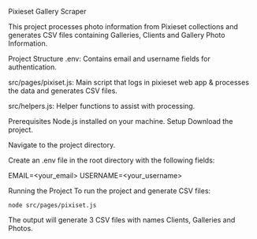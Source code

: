 Pixieset Gallery Scraper

This project processes photo information from Pixieset collections and generates CSV files containing Galleries, Clients and Gallery Photo Information.

Project Structure
.env: Contains email and username fields for authentication.

src/pages/pixiset.js: Main script that logs in pixieset web app & processes the data and generates CSV files.

src/helpers.js: Helper functions to assist with processing.

Prerequisites
Node.js installed on your machine.
Setup
Download the project.

Navigate to the project directory.

Create an .env file in the root directory with the following fields:

EMAIL=<your_email>
USERNAME=<your_username>

Running the Project
To run the project and generate CSV files:

`node src/pages/pixiset.js`

The output will generate 3 CSV files with names Clients, Galleries and Photos.